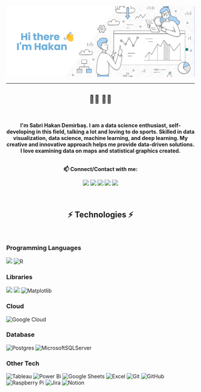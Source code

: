 <img src="https://github.com/SHaken53/SHaken53/blob/main/Haken.png?raw=true">

<hr>
<div align="center">
<h2>👨‍💻   👨‍💻</h2>
</div>

<br>
<div align="center">
<p><b><center>
  I'm Sabri Hakan Demirbaş. I am a data science enthusiast, self-developing in this field, talking a lot and loving to do sports. Skilled in data visualization, data science, machine learning, and deep learning. My creative and innovative approach helps me provide data-driven solutions. I love examining data on maps and statistical graphics created.
  <br><br>
  
  📫 Connect/Contact with me:

  <a href="https://www.linkedin.com/in/sabrihakandemirbas/" title="LinkedIn Profile">
    <img src="https://img.shields.io/badge/LinkedIn-0077B5?style=for-the-badge&logo=linkedin&logoColor=white"></a>
  <a href="mailto:sabrihakandemirbas@gmail.com">
    <img src="https://img.shields.io/badge/Gmail-D14836?style=for-the-badge&logo=gmail&logoColor=white"></a>
  <a href="https://www.kaggle.com/sabrihakandemirba" title="Kaggle"><img  src="https://img.shields.io/badge/Kaggle-20BEFF?style=for-the-badge&logo=Kaggle&logoColor=white"></a>
  <a href="https://medium.com/@sabrihakandemirbas" title="Medium"><img  src="https://img.shields.io/badge/Medium-12100E?style=for-the-badge&logo=medium&logoColor=white)"></a>
  <a href="https://twitter.com/volanshaken" title="Twitter"><img  src="https://img.shields.io/badge/Twitter-%231DA1F2.svg?style=for-the-badge&logo=Twitter&logoColor=white"></a>
  
    
</p></b></center>
</div>
 <br>
 
<h2 align="center">⚡ Technologies ⚡</h2>
<br>

### Programming Languages
![](https://img.shields.io/badge/Python-3776AB?style=for-the-badge&logo=python&logoColor=white)
![R](https://img.shields.io/badge/r-%23276DC3.svg?style=for-the-badge&logo=r&logoColor=white)

### Libraries
![](https://img.shields.io/badge/Numpy-777BB4?style=for-the-badge&logo=numpy&logoColor=white)
![](https://img.shields.io/badge/Pandas-2C2D72?style=for-the-badge&logo=pandas&logoColor=white)
![Matplotlib](https://img.shields.io/badge/Matplotlib-%23ffffff.svg?style=for-the-badge&logo=Matplotlib&logoColor=black)

### Cloud
![Google Cloud](https://img.shields.io/badge/GoogleCloud-%234285F4.svg?style=for-the-badge&logo=google-cloud&logoColor=white)

### Database
![Postgres](https://img.shields.io/badge/postgres-%23316192.svg?style=for-the-badge&logo=postgresql&logoColor=white)
![MicrosoftSQLServer](https://img.shields.io/badge/Microsoft%20SQL%20Server-CC2927?style=for-the-badge&logo=microsoft%20sql%20server&logoColor=white)

### Other Tech
![Tableau](https://img.shields.io/badge/Tableau-E97627.svg?style=for-the-badge&logo=Tableau&logoColor=white)
![Power Bi](https://img.shields.io/badge/power_bi-F2C811?style=for-the-badge&logo=powerbi&logoColor=black)
![Google Sheets](https://img.shields.io/badge/Google%20Sheets-34A853.svg?style=for-the-badge&logo=Google-Sheets&logoColor=white)
![Excel](https://img.shields.io/badge/Microsoft%20Excel-217346.svg?style=for-the-badge&logo=Microsoft-Excel&logoColor=white)
![Git](https://img.shields.io/badge/git-%23F05033.svg?style=for-the-badge&logo=git&logoColor=white)
![GitHub](https://img.shields.io/badge/github-%23121011.svg?style=for-the-badge&logo=github&logoColor=white)
![Raspberry Pi](https://img.shields.io/badge/-RaspberryPi-C51A4A?style=for-the-badge&logo=Raspberry-Pi)
![Jira](https://img.shields.io/badge/jira-%230A0FFF.svg?style=for-the-badge&logo=jira&logoColor=white)
![Notion](https://img.shields.io/badge/Notion-%23000000.svg?style=for-the-badge&logo=notion&logoColor=white)

<br> <br>

